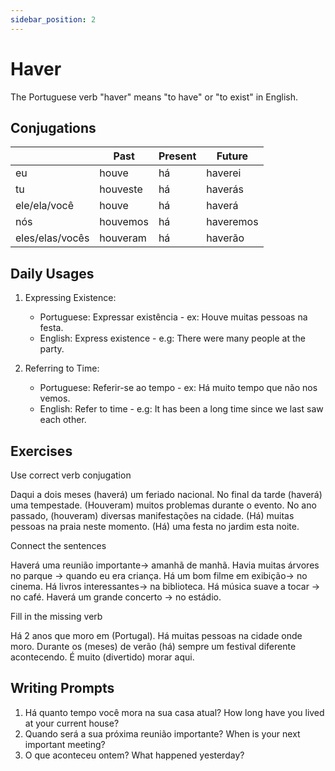 ```yaml
---
sidebar_position: 2
---
```


# Haver

The Portuguese verb "haver" means "to have" or "to exist" in English.

## Conjugations

|                 | Past     | Present | Future    |
| --------------- | -------- | ------- | --------- |
| eu              | houve    | há      | haverei   |
| tu              | houveste | há      | haverás   |
| ele/ela/você    | houve    | há      | haverá    |
| nós             | houvemos | há      | haveremos |
| eles/elas/vocês | houveram | há      | haverão   |

## Daily Usages

1. Expressing Existence:

   - Portuguese: Expressar existência - ex: Houve muitas pessoas na festa.
   - English: Express existence - e.g: There were many people at the party.

2. Referring to Time:

   - Portuguese: Referir-se ao tempo - ex: Há muito tempo que não nos vemos.
   - English: Refer to time - e.g: It has been a long time since we last saw each other.

## Exercises

Use correct verb conjugation

Daqui a dois meses (haverá) um feriado nacional.
No final da tarde (haverá) uma tempestade.
(Houveram) muitos problemas durante o evento.
No ano passado, (houveram) diversas manifestações na cidade.
(Há) muitas pessoas na praia neste momento.
(Há) uma festa no jardim esta noite.

Connect the sentences

Haverá uma reunião importante-> amanhã de manhã.
Havia muitas árvores no parque -> quando eu era criança.
Há um bom filme em exibição-> no cinema.
Há livros interessantes-> na biblioteca.
Há música suave a tocar -> no café.
Haverá um grande concerto -> no estádio.

Fill in the missing verb

Há 2 anos que moro em (Portugal). Há muitas pessoas na cidade onde moro. Durante os (meses) de verão (há) sempre um festival diferente acontecendo. É muito (divertido) morar aqui.

## Writing Prompts

1. Há quanto tempo você mora na sua casa atual? How long have you lived at your current house?
2. Quando será a sua próxima reunião importante? When is your next important meeting?
3. O que aconteceu ontem? What happened yesterday?
